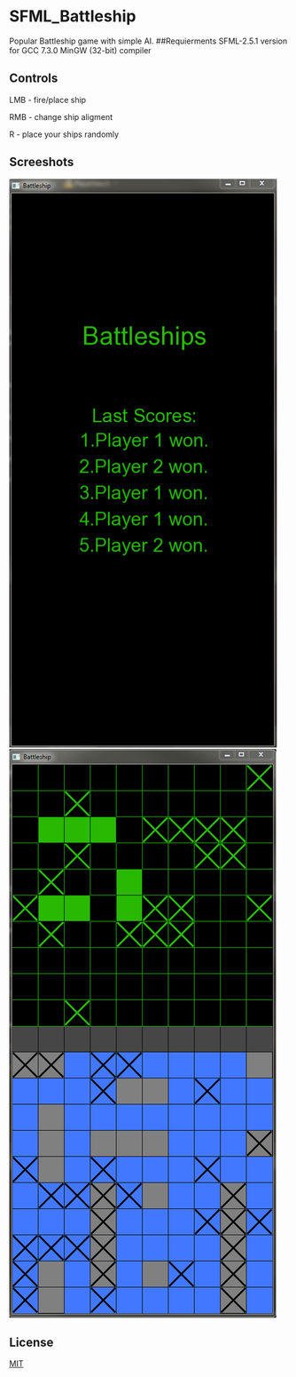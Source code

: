 # SFML_Battleship
Popular Battleship game with simple AI.
##Requierments
SFML-2.5.1 version for GCC 7.3.0 MinGW (32-bit) compiler
## Controls

LMB - fire/place ship

RMB - change ship aligment

R - place your ships randomly

## Screeshots
![Title screen](https://github.com/Skony-code/SFML_Battleship/blob/master/Title.PNG)
![Ingame](https://github.com/Skony-code/SFML_Battleship/blob/master/Game.PNG)

## License
[MIT](https://choosealicense.com/licenses/mit/)
